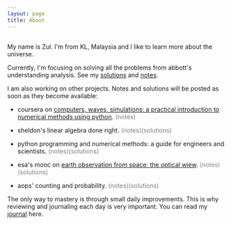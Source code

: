 ```yaml
---
layout: page
title: About
---
```


## 

My name is Zul. I'm from KL, Malaysia and I like to learn more about the universe. 

Currently, I'm focusing on solving all the problems from abbott's understanding analysis. See my [solutions](https://zulfadz.github.io/abbott-solution/) and [notes](https://zulfadz.github.io/abbott/).

I am also working on other projects. Notes and solutions will be posted as soon as they become available:

+ coursera on [computers, waves, simulations: a practical introduction to numerical methods using python](https://www.coursera.org/learn/computers-waves-simulations). <span style="color:gray">(notes)</span>

+ sheldon's linear algebra done right. <span style="color:gray">(notes)(solutions)</span>

+  python programming and numerical methods: a guide for engineers and scientists. <span style="color:gray">(notes)(solutions)</span>

+ esa's mooc on [earth observation from space: the optical wiew](https://www.imperativemoocs.com/courses/the-optical-view). <span style="color:gray">(notes)(solutions)</span>

+ aops' counting and probability. <span style="color:gray">(notes)(solutions)</span>

The only way to mastery is through small daily improvements. This is why reviewing and journaling each day is very important. You can read my [journal](https://zul.rocks/journal/) here.


